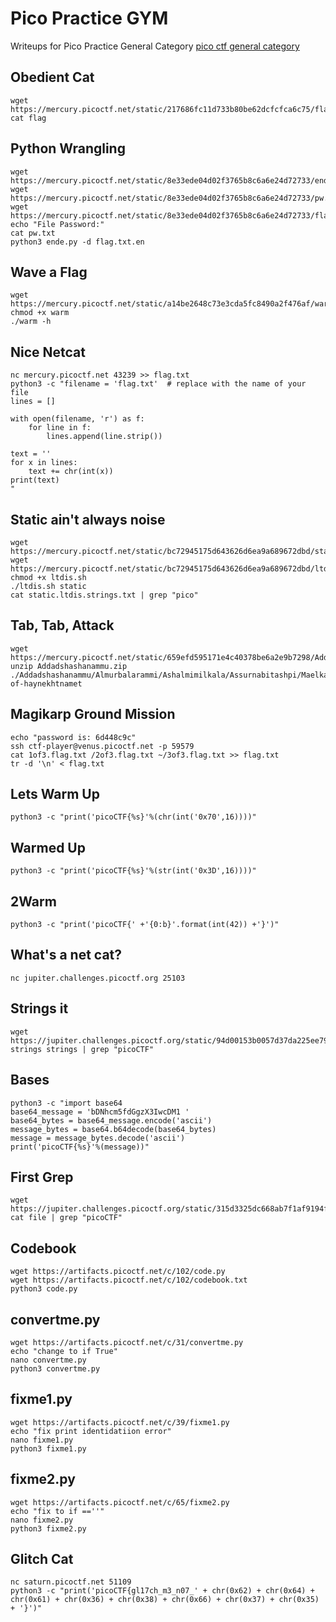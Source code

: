 # Pico Practice GYM

Writeups for Pico Practice General Category [pico ctf general category](https://play.picoctf.org/practice?category=5&page=1)

## **Obedient Cat**
```console
wget https://mercury.picoctf.net/static/217686fc11d733b80be62dcfcfca6c75/flag 
cat flag
```

## **Python Wrangling**
``` 
wget https://mercury.picoctf.net/static/8e33ede04d02f3765b8c6a6e24d72733/ende.py
wget https://mercury.picoctf.net/static/8e33ede04d02f3765b8c6a6e24d72733/pw.txt
wget https://mercury.picoctf.net/static/8e33ede04d02f3765b8c6a6e24d72733/flag.txt.en
echo "File Password:"
cat pw.txt
python3 ende.py -d flag.txt.en
```
## **Wave a Flag**
``` 
wget https://mercury.picoctf.net/static/a14be2648c73e3cda5fc8490a2f476af/warm
chmod +x warm
./warm -h
```

## **Nice Netcat**
```
nc mercury.picoctf.net 43239 >> flag.txt
python3 -c "filename = 'flag.txt'  # replace with the name of your file
lines = []

with open(filename, 'r') as f:
    for line in f:
        lines.append(line.strip())

text = ''
for x in lines:
    text += chr(int(x))
print(text)
"
```
## **Static ain't always noise**
```
wget https://mercury.picoctf.net/static/bc72945175d643626d6ea9a689672dbd/static
wget https://mercury.picoctf.net/static/bc72945175d643626d6ea9a689672dbd/ltdis.sh
chmod +x ltdis.sh
./ltdis.sh static
cat static.ltdis.strings.txt | grep "pico"
```

## **Tab, Tab, Attack**
``` 
wget https://mercury.picoctf.net/static/659efd595171e4c40378be6a2e9b7298/Addadshashanammu.zip
unzip Addadshashanammu.zip
./Addadshashanammu/Almurbalarammi/Ashalmimilkala/Assurnabitashpi/Maelkashishi/Onnissiralis/Ularradallaku/fang-of-haynekhtnamet
```

## **Magikarp Ground Mission**
```
echo "password is: 6d448c9c"
ssh ctf-player@venus.picoctf.net -p 59579
cat 1of3.flag.txt /2of3.flag.txt ~/3of3.flag.txt >> flag.txt
tr -d '\n' < flag.txt 
```

## **Lets Warm Up**
```
python3 -c "print('picoCTF{%s}'%(chr(int('0x70',16))))"
```

## **Warmed Up**
```
python3 -c "print('picoCTF{%s}'%(str(int('0x3D',16))))"
```

## **2Warm**
```
python3 -c "print('picoCTF{' +'{0:b}'.format(int(42)) +'}')"
```

## **What's a net cat?**
```
nc jupiter.challenges.picoctf.org 25103
```

## **Strings it**
``` 
wget https://jupiter.challenges.picoctf.org/static/94d00153b0057d37da225ee79a846c62/strings
strings strings | grep "picoCTF"
```

## **Bases**
``` 
python3 -c "import base64
base64_message = 'bDNhcm5fdGgzX3IwcDM1 '
base64_bytes = base64_message.encode('ascii')
message_bytes = base64.b64decode(base64_bytes)
message = message_bytes.decode('ascii')
print('picoCTF{%s}'%(message))"
```

## **First Grep**
```
wget https://jupiter.challenges.picoctf.org/static/315d3325dc668ab7f1af9194f2de7e7a/file
cat file | grep "picoCTF"
```

## **Codebook**
```
wget https://artifacts.picoctf.net/c/102/code.py
wget https://artifacts.picoctf.net/c/102/codebook.txt
python3 code.py
```

## **convertme.py**
``` 
wget https://artifacts.picoctf.net/c/31/convertme.py
echo "change to if True"
nano convertme.py
python3 convertme.py
```

## **fixme1.py**
``` 
wget https://artifacts.picoctf.net/c/39/fixme1.py
echo "fix print identidatiion error"
nano fixme1.py
python3 fixme1.py
```

## **fixme2.py**
``` 
wget https://artifacts.picoctf.net/c/65/fixme2.py
echo "fix to if ==''"
nano fixme2.py 
python3 fixme2.py
```

## **Glitch Cat**
```
nc saturn.picoctf.net 51109
python3 -c "print('picoCTF{gl17ch_m3_n07_' + chr(0x62) + chr(0x64) + chr(0x61) + chr(0x36) + chr(0x38) + chr(0x66) + chr(0x37) + chr(0x35) + '}')"
```